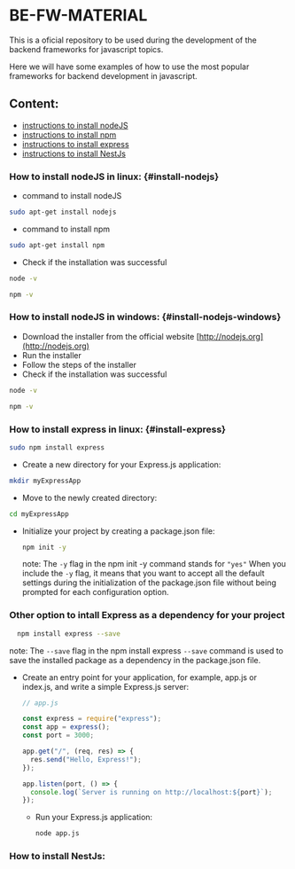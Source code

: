 # BE-FW-MATERIAL

This is a oficial repository to be used during the development of the backend
frameworks for javascript topics.

Here we will have some examples of how to use the most popular frameworks for
backend development in javascript.

## Content:

- [instructions to install nodeJS](#install-nodejs)
- [instructions to install npm](#install-npm)
- [instructions to install express](#install-express)
- [instructions to install NestJs](#install-nestjs)

### How to install nodeJS in linux: {#install-nodejs}

- command to install nodeJS

```bash
sudo apt-get install nodejs
```

- command to install npm

```bash
sudo apt-get install npm
```

- Check if the installation was successful

```bash
node -v
```

```bash
npm -v
```

### How to install nodeJS in windows: {#install-nodejs-windows}

- Download the installer from the official website
  [http://nodejs.org](http://nodejs.org)
- Run the installer
- Follow the steps of the installer
- Check if the installation was successful

```bash
node -v
```

```bash
npm -v
```

### How to install express in linux: {#install-express}

```bash
sudo npm install express
```

- Create a new directory for your Express.js application:

```bash
mkdir myExpressApp
```

- Move to the newly created directory:

```bash
cd myExpressApp
```

- Initialize your project by creating a package.json file:

  ```bash
  npm init -y
  ```

  note: The `-y` flag in the npm init -y command stands for `"yes"` When you
  include the `-y` flag, it means that you want to accept all the default
  settings during the initialization of the package.json file without being
  prompted for each configuration option.

### Other option to intall Express as a dependency for your project

```bash
  npm install express --save
```

note: The `--save` flag in the npm install express `--save` command is used to
save the installed package as a dependency in the package.json file.

- Create an entry point for your application, for example, app.js or index.js,
  and write a simple Express.js server:

  ```javascript
  // app.js

  const express = require("express");
  const app = express();
  const port = 3000;

  app.get("/", (req, res) => {
    res.send("Hello, Express!");
  });

  app.listen(port, () => {
    console.log(`Server is running on http://localhost:${port}`);
  });
  ```

  - Run your Express.js application:

    ```bash
    node app.js
    ```

### How to install NestJs:
